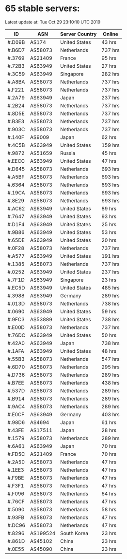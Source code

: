 # 65 stable servers:

Latest update at: Tue Oct 29 23:10:10 UTC 2019

| ID | ASN | Server Country | Online |
| -- | --- | -------------- | ------ |
| #.D09B | AS174 | United States | 43 hrs |
| #.B6D7 | AS58073 | Netherlands | 737 hrs |
| #.3769 | AS21409 | France | 95 hrs |
| #.72B3 | AS63949 | United States | 27 hrs |
| #.3C59 | AS63949 | Singapore | 282 hrs |
| #.A8BA | AS58073 | Netherlands | 737 hrs |
| #.F221 | AS58073 | Netherlands | 737 hrs |
| #.2A79 | AS63949 | Japan | 237 hrs |
| #.2B24 | AS58073 | Netherlands | 737 hrs |
| #.8D5E | AS58073 | Netherlands | 737 hrs |
| #.B3E3 | AS58073 | Netherlands | 737 hrs |
| #.903C | AS58073 | Netherlands | 737 hrs |
| #.140F | AS9009 | Japan | 62 hrs |
| #.4C5B | AS63949 | United States | 159 hrs |
| #.9872 | AS51659 | Russia | 45 hrs |
| #.EECC | AS63949 | United States | 47 hrs |
| #.D645 | AS58073 | Netherlands | 693 hrs |
| #.A5BF | AS58073 | Netherlands | 693 hrs |
| #.6364 | AS58073 | Netherlands | 693 hrs |
| #.19CA | AS58073 | Netherlands | 693 hrs |
| #.8E29 | AS58073 | Netherlands | 693 hrs |
| #.AC62 | AS63949 | United States | 89 hrs |
| #.7647 | AS63949 | United States | 93 hrs |
| #.D1F4 | AS63949 | United States | 25 hrs |
| #.9B86 | AS63949 | United States | 53 hrs |
| #.65DE | AS63949 | United States | 20 hrs |
| #.0F28 | AS58073 | Netherlands | 737 hrs |
| #.A577 | AS63949 | United States | 191 hrs |
| #.1385 | AS58073 | Netherlands | 737 hrs |
| #.0252 | AS63949 | United States | 237 hrs |
| #.7F1D | AS63949 | Singapore | 23 hrs |
| #.EC5D | AS63949 | United States | 485 hrs |
| #.3988 | AS63949 | Germany | 289 hrs |
| #.013D | AS58073 | Netherlands | 738 hrs |
| #.0690 | AS63949 | United States | 59 hrs |
| #.9FC3 | AS53889 | United States | 738 hrs |
| #.E00D | AS58073 | Netherlands | 737 hrs |
| #.76DC | AS63949 | United States | 50 hrs |
| #.42A0 | AS63949 | Japan | 738 hrs |
| #.1AFA | AS63949 | United States | 48 hrs |
| #.55B3 | AS58073 | Netherlands | 547 hrs |
| #.6D70 | AS58073 | Netherlands | 295 hrs |
| #.D736 | AS58073 | Netherlands | 289 hrs |
| #.B7EE | AS58073 | Netherlands | 438 hrs |
| #.537D | AS58073 | Netherlands | 289 hrs |
| #.B914 | AS58073 | Netherlands | 289 hrs |
| #.9AC4 | AS58073 | Netherlands | 289 hrs |
| #.E0CF | AS63949 | Germany | 403 hrs |
| #.98D6 | AS4694 | Japan | 61 hrs |
| #.43FE | AS17511 | Japan | 28 hrs |
| #.1579 | AS58073 | Netherlands | 289 hrs |
| #.6A61 | AS63949 | Japan | 70 hrs |
| #.FD5C | AS21409 | France | 70 hrs |
| #.2A50 | AS58073 | Netherlands | 47 hrs |
| #.1EE3 | AS58073 | Netherlands | 47 hrs |
| #.F9BE | AS58073 | Netherlands | 47 hrs |
| #.F3F1 | AS58073 | Netherlands | 47 hrs |
| #.F096 | AS58073 | Netherlands | 64 hrs |
| #.76CF | AS58073 | Netherlands | 47 hrs |
| #.5090 | AS58073 | Netherlands | 58 hrs |
| #.93FB | AS58073 | Netherlands | 47 hrs |
| #.DC96 | AS58073 | Netherlands | 47 hrs |
| #.8296 | AS199524 | South Korea | 23 hrs |
| #.861D | AS45102 | China | 23 hrs |
| #.0E55 | AS45090 | China | 23 hrs |

